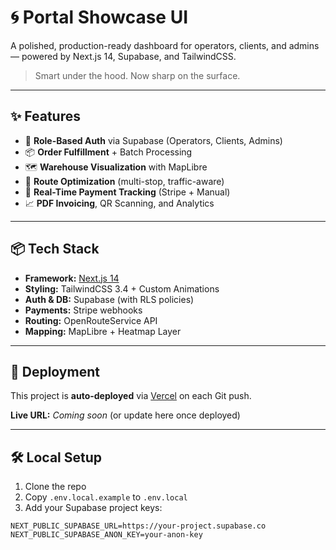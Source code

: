 # 🌀 Portal Showcase UI

A polished, production-ready dashboard for operators, clients, and admins — powered by Next.js 14, Supabase, and TailwindCSS.

> Smart under the hood. Now sharp on the surface.

---

## ✨ Features

- 🔐 **Role-Based Auth** via Supabase (Operators, Clients, Admins)
- 📦 **Order Fulfillment** + Batch Processing
- 🗺️ **Warehouse Visualization** with MapLibre
- 🚚 **Route Optimization** (multi-stop, traffic-aware)
- 💸 **Real-Time Payment Tracking** (Stripe + Manual)
- 📈 **PDF Invoicing**, QR Scanning, and Analytics

---

## 📦 Tech Stack

- **Framework:** [Next.js 14](https://nextjs.org/)
- **Styling:** TailwindCSS 3.4 + Custom Animations
- **Auth & DB:** Supabase (with RLS policies)
- **Payments:** Stripe webhooks
- **Routing:** OpenRouteService API
- **Mapping:** MapLibre + Heatmap Layer

---

## 🚀 Deployment

This project is **auto-deployed** via [Vercel](https://vercel.com/) on each Git push.

**Live URL:** _Coming soon_ (or update here once deployed)

---

## 🛠 Local Setup

1. Clone the repo  
2. Copy `.env.local.example` to `.env.local`  
3. Add your Supabase project keys:

```env
NEXT_PUBLIC_SUPABASE_URL=https://your-project.supabase.co
NEXT_PUBLIC_SUPABASE_ANON_KEY=your-anon-key
